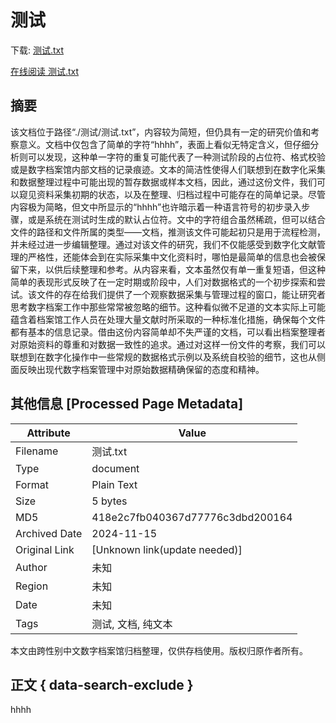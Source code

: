 # 测试

<!-- tcd_download_link -->
下载: <a href="../测试.txt" download>测试.txt</a>


<a href="../测试.txt" download onclick="this.href='https://app.webnovel.win/?add='+encodeURIComponent(this.getAttribute('href'))">在线阅读 测试.txt</a>
<!-- tcd_download_link_end -->

## 摘要

<!-- tcd_abstract -->
该文档位于路径“./测试/测试.txt”，内容较为简短，但仍具有一定的研究价值和考察意义。文档中仅包含了简单的字符“hhhh”，表面上看似无特定含义，但仔细分析则可以发现，这种单一字符的重复可能代表了一种测试阶段的占位符、格式校验或是数字档案馆内部文档的记录痕迹。文本的简洁性使得人们联想到在数字化采集和数据整理过程中可能出现的暂存数据或样本文档，因此，通过这份文件，我们可以窥见资料采集初期的状态，以及在整理、归档过程中可能存在的简单记录。尽管内容极为简略，但文中所显示的“hhhh”也许暗示着一种语言符号的初步录入步骤，或是系统在测试时生成的默认占位符。文中的字符组合虽然稀疏，但可以结合文件的路径和文件所属的类型——文档，推测该文件可能起初只是用于流程检测，并未经过进一步编辑整理。通过对该文件的研究，我们不仅能感受到数字化文献管理的严格性，还能体会到在实际采集中文化资料时，哪怕是最简单的信息也会被保留下来，以供后续整理和参考。从内容来看，文本虽然仅有单一重复短语，但这种简单的表现形式反映了在一定时期或阶段中，人们对数据格式的一个初步探索和尝试。该文件的存在给我们提供了一个观察数据采集与管理过程的窗口，能让研究者思考数字档案工作中那些常常被忽略的细节。这种看似微不足道的文本实际上可能蕴含着档案馆工作人员在处理大量文献时所采取的一种标准化措施，确保每个文件都有基本的信息记录。借由这份内容简单却不失严谨的文档，可以看出档案整理者对原始资料的尊重和对数据一致性的追求。通过对这样一份文件的考察，我们可以联想到在数字化操作中一些常规的数据格式示例以及系统自校验的细节，这也从侧面反映出现代数字档案管理中对原始数据精确保留的态度和精神。

<!-- tcd_abstract_end -->

## 其他信息 [Processed Page Metadata]

| Attribute       | Value                                  |
|-----------------|----------------------------------------|
| Filename        | 测试.txt                             |
| Type            | document                                 |
| Format          | Plain Text                               |
| Size            | 5 bytes                           |
| MD5             | 418e2c7fb040367d77776c3dbd200164                                  |
| Archived Date   | 2024-11-15                             |
| Original Link   | [Unknown link(update needed)]                         |
| Author          | 未知                               |
| Region          | 未知                               |
| Date            | 未知                                 |
| Tags            | 测试, 文档, 纯文本                                 |

本文由跨性别中文数字档案馆归档整理，仅供存档使用。版权归原作者所有。


## 正文 { data-search-exclude }

<!-- tcd_main_text -->
hhhh
<!-- tcd_main_text_end -->

